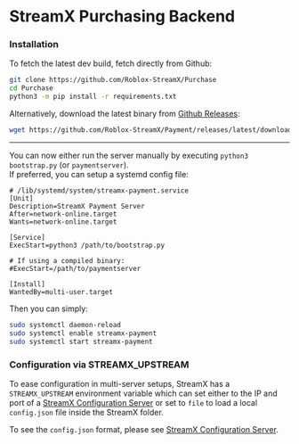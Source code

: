 # StreamX Purchasing Backend

### Installation

To fetch the latest dev build, fetch directly from Github:
```sh
git clone https://github.com/Roblox-StreamX/Purchase
cd Purchase
python3 -m pip install -r requirements.txt
```

Alternatively, download the latest binary from [Github Releases](https://github.com/Roblox-StreamX/Payment/releases):
```sh
wget https://github.com/Roblox-StreamX/Payment/releases/latest/download/paymentserver
```

---

You can now either run the server manually by executing `python3 bootstrap.py` (or `paymentserver`).  
If preferred, you can setup a systemd config file:
```
# /lib/systemd/system/streamx-payment.service
[Unit]
Description=StreamX Payment Server
After=network-online.target
Wants=network-online.target

[Service]
ExecStart=python3 /path/to/bootstrap.py

# If using a compiled binary:
#ExecStart=/path/to/paymentserver

[Install]
WantedBy=multi-user.target
```
Then you can simply:
```sh
sudo systemctl daemon-reload
sudo systemctl enable streamx-payment
sudo systemctl start streamx-payment
```

### Configuration via STREAMX_UPSTREAM

To ease configuration in multi-server setups, StreamX has a `STREAMX_UPSTREAM` environment variable which can set either to the IP and port
of a [StreamX Configuration Server](https://github.com/Roblox-StreamX/Configuration) or set to `file` to load a local `config.json` file inside the StreamX folder.

To see the `config.json` format, please see [StreamX Configuration Server](https://github.com/Roblox-StreamX/Configuration).
